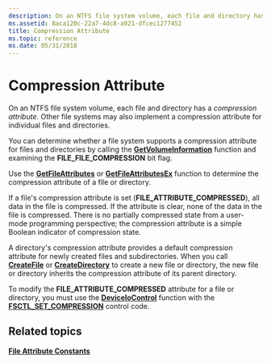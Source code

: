 ```yaml
---
description: On an NTFS file system volume, each file and directory has a compression attribute.
ms.assetid: 8aca120c-22a7-4dc8-a921-dfcec1277452
title: Compression Attribute
ms.topic: reference
ms.date: 05/31/2018
---
```


# Compression Attribute

On an NTFS file system volume, each file and directory has a *compression attribute*. Other file systems may also implement a compression attribute for individual files and directories.

You can determine whether a file system supports a compression attribute for files and directories by calling the [**GetVolumeInformation**](/windows/desktop/api/FileAPI/nf-fileapi-getvolumeinformationa) function and examining the **FILE\_FILE\_COMPRESSION** bit flag.

Use the [**GetFileAttributes**](/windows/desktop/api/FileAPI/nf-fileapi-getfileattributesa) or [**GetFileAttributesEx**](/windows/desktop/api/FileAPI/nf-fileapi-getfileattributesexa) function to determine the compression attribute of a file or directory.

If a file's compression attribute is set (**FILE\_ATTRIBUTE\_COMPRESSED**), all data in the file is compressed. If the attribute is clear, none of the data in the file is compressed. There is no partially compressed state from a user-mode programming perspective; the compression attribute is a simple Boolean indicator of compression state.

A directory's compression attribute provides a default compression attribute for newly created files and subdirectories. When you call [**CreateFile**](/windows/desktop/api/FileAPI/nf-fileapi-createfilea) or [**CreateDirectory**](/windows/desktop/api/FileAPI/nf-fileapi-createdirectorya) to create a new file or directory, the new file or directory inherits the compression attribute of its parent directory.

To modify the **FILE\_ATTRIBUTE\_COMPRESSED** attribute for a file or directory, you must use the [**DeviceIoControl**](/windows/desktop/api/ioapiset/nf-ioapiset-deviceiocontrol) function with the [**FSCTL\_SET\_COMPRESSION**](/windows/win32/api/winioctl/ni-winioctl-fsctl_set_compression) control code.

## Related topics

<dl> <dt>

[**File Attribute Constants**](file-attribute-constants.md)
</dt> </dl>

 

 
